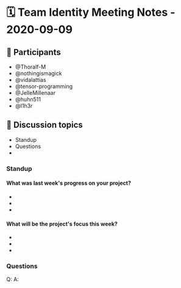 # 🗓️ Team Identity Meeting Notes - 2020-09-09

## 👥 Participants
- @Thoralf-M
- @nothingismagick
- @vidalattias
- @tensor-programming
- @JelleMillenaar
- @huhn511
- @l1h3r

## 💬 Discussion topics
- Standup
- Questions
- 



### Standup

#### What was last week's progress on your project?
- 
- 
- 

#### What will be the project's focus this week?
-
- 
- 

### Questions

Q:
A:
